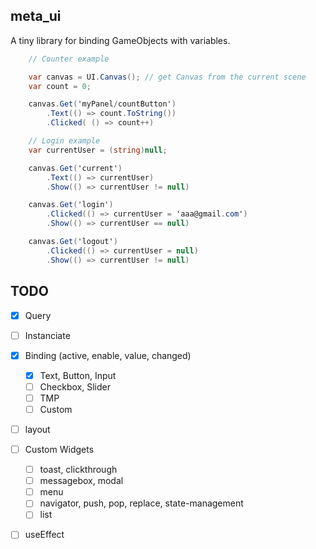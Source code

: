 ## meta_ui

A tiny library for binding GameObjects with variables.

```cs
    // Counter example

    var canvas = UI.Canvas(); // get Canvas from the current scene
    var count = 0;

    canvas.Get('myPanel/countButton')
        .Text(() => count.ToString())
        .Clicked( () => count++)
```

```cs
    // Login example
    var currentUser = (string)null;

    canvas.Get('current')
        .Text(() => currentUser)
        .Show(() => currentUser != null)

    canvas.Get('login')
        .Clicked(() => currentUser = 'aaa@gmail.com')
        .Show(() => currentUser == null)

    canvas.Get('logout')
        .Clicked(() => currentUser = null)
        .Show(() => currentUser != null)
```

## TODO

- [x] Query
- [ ] Instanciate
- [x] Binding (active, enable, value, changed)

  - [x] Text, Button, Input
  - [ ] Checkbox, Slider
  - [ ] TMP
  - [ ] Custom

- [ ] layout
- [ ] Custom Widgets

  - [ ] toast, clickthrough
  - [ ] messagebox, modal
  - [ ] menu
  - [ ] navigator, push, pop, replace, state-management
  - [ ] list<string>

- [ ] useEffect
